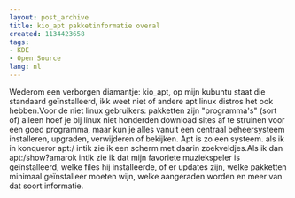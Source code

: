 ```yaml
---
layout: post_archive
title: kio_apt pakketinformatie overal
created: 1134423658
tags:
- KDE
- Open Source
lang: nl
---
```

Wederom een verborgen diamantje: kio_apt, op mijn kubuntu staat die standaard geïnstalleerd, ikk weet niet of andere apt linux distros het ook hebben.Voor de niet linux gebruikers: pakketten zijn "programma's" (sort of) alleen hoef je bij linux niet honderden download sites af te struinen voor een goed programma, maar kun je alles vanuit een centraal beheersysteem installeren, upgraden, verwijderen of bekijken. Apt is zo een systeem. als ik in konqueror apt:/ intik zie ik een scherm met daarin zoekveldjes.Als ik dan apt:/show?amarok intik zie ik dat mijn favoriete muziekspeler is geïnstalleerd, welke files hij installeerde, of er updates zijn, welke pakketten minimaal geïnstalleer moeten wijn, welke aangeraden worden en meer van dat soort informatie. 
